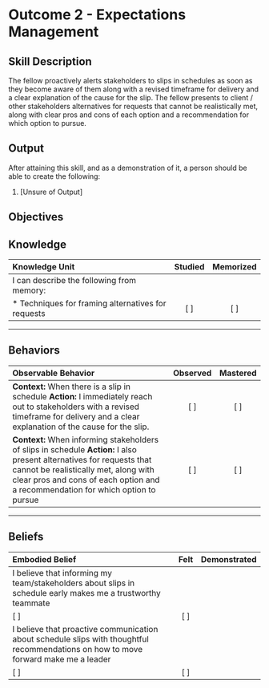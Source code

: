 # Outcome 2 - Expectations Management

**Skill Description**
----------
The fellow proactively alerts stakeholders to slips in schedules as soon as they become aware of them along with a revised timeframe for delivery and a clear explanation of the cause for the slip.  The fellow presents to client / other stakeholders alternatives for requests that cannot be realistically met, along with clear pros and cons of each option and a recommendation for which option to pursue.


**Output**
----------
After attaining this skill, and as a demonstration of it, a person should be able to create the following:

1. [Unsure of Output]



**Objectives**
----------
## **Knowledge**


| Knowledge Unit   |      Studied      | Memorized |
|:-------------|:------------------:|:--------:|
| I can describe the following from memory: | | |
| * Techniques for framing alternatives for requests | [ ] | [ ]  |


----------


## **Behaviors**

| Observable Behavior   |      Observed      | Mastered |
|:-------------|:------------------:|:--------:|
| **Context:** When there is a slip in schedule **Action:** I immediately reach out to stakeholders with a revised timeframe for delivery and a clear explanation of the cause for the slip.  | [ ] | [ ]  |
| **Context:** When informing stakeholders of slips in schedule **Action:** I also present alternatives for requests that cannot be realistically met, along with clear pros and cons of each option and a recommendation for which option to pursue |   [ ]   |   [ ]  |



----------


## **Beliefs**


| Embodied Belief   |      Felt      | Demonstrated |
|:-------------|:------------------:|:--------:|
| I believe that informing my team/stakeholders about slips in schedule early makes me a trustworthy teammate 
 | [ ] | [ ]  |
| I believe that proactive communication about schedule slips with thoughtful recommendations on how to move forward make me a leader 
 | [ ] | [ ]  |


